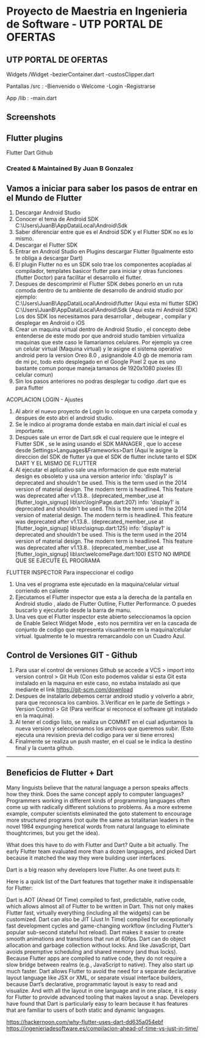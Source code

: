 # Proyecto de Maestria en Ingenieria de Software - UTP PORTAL DE OFERTAS

## UTP PORTAL DE OFERTAS
Widgets /Widget
-bezierContainer.dart
-custosClipper.dart

Pantallas /src :
-Bienvenido o Welcome
-Login
-Registrarse

App /lib :
-main.dart

## Screenshots




## Flutter plugins
Flutter
Dart
Github

### Created & Maintained By Juan B Gonzalez

## Vamos a iniciar para saber los pasos de entrar en el Mundo de Flutter

1. Descargar Android Studio 
2. Conocer el tema de Android SDK C:\Users\JuanB\AppData\Local\Android\Sdk
3. Saber diferenciar entre que es el Android SDK y el Flutter SDK no es lo mismo.
4. Descargar el Flutter SDK
5. Entrar en Android Studio en Plugins descargar Flutter (Igualmente esto te obliga a descargar Dart)
6. El plugin Flutter no es un SDK solo trae los componentes acopladas al compilador, templates basicor flutter para iniciar y otras funciones (flutter Doctor) para facilitar el desarrollo el flutter.
7. Despues de descomprimir el Flutter SDK debes ponerlo en un ruta comoda dentro de tu ambiente de desarrollo de android studio por ejemplo:  
C:\Users\JuanB\AppData\Local\Android\flutter  (Aqui esta mi flutter SDK)
C:\Users\JuanB\AppData\Local\Android\Sdk    (Aqui esta mi Android SDK)
Los dos SDK los necesitamos para desarrollar , debugear , compilar y desplegar en Android o iOS 
8. Crear un maquina virtual dentro de Android Studio , el concepto debe entenderse de este modo por que android studio tambien virtualiza maquinas que este caso le llamariamos celulares. Por ejemplo ya cree un celular virtual (Maquina virtual) y le asigne el sistema operativo android pero la version Oreo 8.0 , asignandole 4.0 gb de memoria ram de mi pc, todo esto desplegado en el Google Pixel 2 que es uno bastante comun porque maneja tamanos de 1920x1080 pixeles (El celular comun)
9. Sin los pasos anteriores no podras desplegar tu codigo .dart que es para flutter


ACOPLACION LOGIN - Ajustes
1. Al abrir el nuevo proyecto de Login lo coloque en una carpeta comoda y despues de esto abri el android studio.
2. Se le indico al programa donde estaba en main.dart inicial el cual es importante.
3. Despues sale un error de Dart.sdk el cual requiere que le integre el Flutter SDK , se le asing usando el SDK MANAGER  , que lo accese desde Settings>Languages&Frameworks>Dart (Aqui le asigne la direccion del SDK de flutter ya que el SDK de flutter inclute tanto el SDK DART Y EL MISMO DE FLUTTER
4. Al ejecutar el aplicativo sale una informacion de que este material design es obsoleto y usa una version anterior
info: 'display1' is deprecated and shouldn't be used. This is the term used in the 2014 version of material design. The modern term is headline4. This feature was deprecated after v1.13.8.. (deprecated_member_use at [flutter_login_signup] lib\src\loginPage.dart:207)
info: 'display1' is deprecated and shouldn't be used. This is the term used in the 2014 version of material design. The modern term is headline4. This feature was deprecated after v1.13.8.. (deprecated_member_use at [flutter_login_signup] lib\src\signup.dart:125)
info: 'display1' is deprecated and shouldn't be used. This is the term used in the 2014 version of material design. The modern term is headline4. This feature was deprecated after v1.13.8.. (deprecated_member_use at [flutter_login_signup] lib\src\welcomePage.dart:100)
ESTO NO IMPIDE QUE SE EJECUTE EL PROGRAMA


FLUTTER INSPECTOR
Para inspeccionar el codigo
1. Una ves el programa este ejecutado en la maquina/celular virtual corriendo en caliente
2. Ejecutamos el Flutter inspector que esta a la derecha de la pantalla en Android studio , alado de Flutter Outline, Flutter Performance. O puedes buscarlo y ejecutarlo desde la barra de manu.
3. Una ves que el Flutter inspector este abierto seleccionamos la opcion de Enable Select Widget Mode , esto nos permitira ver en la cascada de conjunto de codigo que representa visualmente en la maquina/celular virtual. Igualmente te lo muestra remarcandolo con un Cuadro Azul.

## Control de Versiones GIT  - Github
1. Para usar el control de versiones Github se accede a VCS > import into version control >  Git Hub (Con esto podemos validar si esta Git esta instalado en la maquina en este caso, no estaba instalado asi que mediante el link  https://git-scm.com/download
2. Despues de instalarlo debemos cerrar android studio y volverlo a abrir, para que reconosca los cambios.
3.Verificar en le parte de Settings > Version Control > Git (Para verificar si reconoce el software git instalado en la maquina).
4. Al tener el codigo listo, se realiza un COMMIT en el cual adjuntamos la nueva version y seleccionamos los archivos que queremos subir. (Esto ejecuta una revision previa del codigo para ver si tiene errores)
5. Finalmente se realiza un push master, en el cual se le indica la destino final y la cuenta github.

___________________________________________________________
## Beneficios de Flutter + Dart


Many linguists believe that the natural language a person speaks affects how they think. Does the same concept apply to computer languages? Programmers working in different kinds of programming languages often come up with radically different solutions to problems. As a more extreme example, computer scientists eliminated the goto statement to encourage more structured programs (not quite the same as totalitarian leaders in the novel 1984 expunging heretical words from natural language to eliminate thoughtcrimes, but you get the idea).

What does this have to do with Flutter and Dart? Quite a bit actually. The early Flutter team evaluated more than a dozen languages, and picked Dart because it matched the way they were building user interfaces.

Dart is a big reason why developers love Flutter. As one tweet puts it:

Here is a quick list of the Dart features that together make it indispensable for Flutter:

Dart is AOT (Ahead Of Time) compiled to fast, predictable, native code, which allows almost all of Flutter to be written in Dart. This not only makes Flutter fast, virtually everything (including all the widgets) can be customized.
Dart can also be JIT (Just In Time) compiled for exceptionally fast development cycles and game-changing workflow (including Flutter’s popular sub-second stateful hot reload).
Dart makes it easier to create smooth animations and transitions that run at 60fps. Dart can do object allocation and garbage collection without locks. And like JavaScript, Dart avoids preemptive scheduling and shared memory (and thus locks). Because Flutter apps are compiled to native code, they do not require a slow bridge between realms (e.g., JavaScript to native). They also start up much faster.
Dart allows Flutter to avoid the need for a separate declarative layout language like JSX or XML, or separate visual interface builders, because Dart’s declarative, programmatic layout is easy to read and visualize. And with all the layout in one language and in one place, it is easy for Flutter to provide advanced tooling that makes layout a snap.
Developers have found that Dart is particularly easy to learn because it has features that are familiar to users of both static and dynamic languages.

https://hackernoon.com/why-flutter-uses-dart-dd635a054ebf
https://ingenieriadesoftware.es/compilacion-ahead-of-time-vs-just-in-time/




